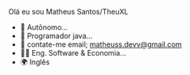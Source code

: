 Olá eu sou Matheus Santos/TheuXL

- 🔭 Autônomo...
- 🌱 Programador java...
- 👯 contate-me email; matheuss.devv@gmail.com
- 👨‍🎓 Eng. Software & Economia...
- 🌍 Inglês
